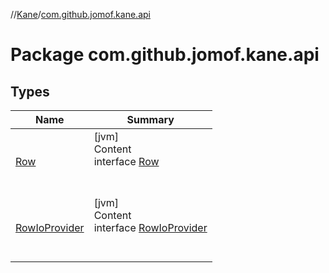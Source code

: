 //[Kane](../index.md)/[com.github.jomof.kane.api](index.md)



# Package com.github.jomof.kane.api  


## Types  
  
|  Name|  Summary| 
|---|---|
| <a name="com.github.jomof.kane.api/Row///PointingToDeclaration/"></a>[Row](-row/index.md)| <a name="com.github.jomof.kane.api/Row///PointingToDeclaration/"></a>[jvm]  <br>Content  <br>interface [Row](-row/index.md)  <br><br><br>
| <a name="com.github.jomof.kane.api/RowIoProvider///PointingToDeclaration/"></a>[RowIoProvider](-row-io-provider/index.md)| <a name="com.github.jomof.kane.api/RowIoProvider///PointingToDeclaration/"></a>[jvm]  <br>Content  <br>interface [RowIoProvider](-row-io-provider/index.md)  <br><br><br>

